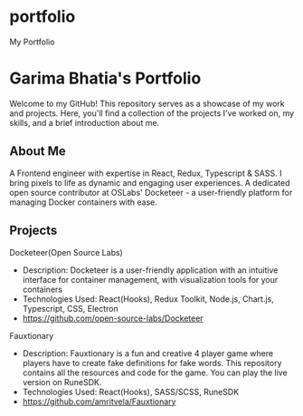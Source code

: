 # portfolio
My Portfolio

# Garima Bhatia's Portfolio

Welcome to my GitHub! This repository serves as a showcase of my work and projects. Here, you'll find a collection of the projects I've worked on, my skills, and a brief introduction about me.

## About Me

A Frontend engineer with expertise in React, Redux, Typescript & SASS. I bring pixels to life as dynamic and engaging user experiences. A dedicated open source contributor at OSLabs' Docketeer - a user-friendly platform for managing Docker containers with ease. 

## Projects

Docketeer(Open Source Labs)

- Description: Docketeer is a user-friendly application with an intuitive interface for container management, with visualization tools for your containers 
- Technologies Used: React(Hooks), Redux Toolkit, Node.js, Chart.js, Typescript, CSS, Electron
- https://github.com/open-source-labs/Docketeer

Fauxtionary

- Description: Fauxtionary is a fun and creative 4 player game where players have to create fake definitions for fake words. This repository contains all the resources and code for the game. You can play the live version on RuneSDK.
- Technologies Used: React(Hooks), SASS/SCSS, RuneSDK
- https://github.com/amritvela/Fauxtionary
